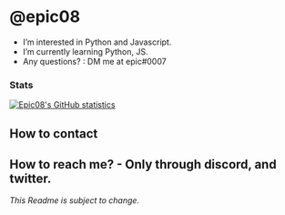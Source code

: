 # @epic08
- I’m interested in Python and Javascript.
- I’m currently learning Python, JS.
- Any questions? : DM me at epic#0007 

### Stats
[![Epic08's GitHub statistics](https://github-readme-stats.vercel.app/api?username=epic08)](https://github.com/epic08/github-readme-stats)

## How to contact
How to reach me? - Only through discord, and twitter.
-
*This Readme is subject to change.*
